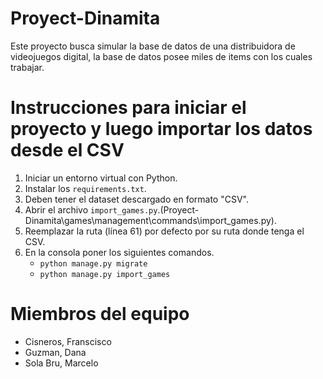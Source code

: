 # Proyect-Dinamita

Este proyecto busca simular la base de datos de una distribuidora de videojuegos digital, la base de datos posee miles de items con los cuales trabajar.

# Instrucciones para iniciar el proyecto y luego importar los datos desde el CSV

1. Iniciar un entorno virtual con Python.
2. Instalar los `requirements.txt`.
3. Deben tener el dataset descargado en formato "CSV".
4. Abrir el archivo `import_games.py`.(Proyect-Dinamita\games\management\commands\import_games.py).
5. Reemplazar la ruta (línea 61) por defecto por su ruta donde tenga el CSV.
6. En la consola poner los siguientes comandos.
   - `python manage.py migrate`
   - `python manage.py import_games`

# Miembros del equipo

- Cisneros, Franscisco
- Guzman, Dana
- Sola Bru, Marcelo

